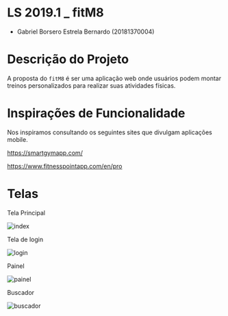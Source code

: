 # LS 2019.1 _ fitM8

- Gabriel Borsero Estrela Bernardo (20181370004)

# Descrição do Projeto

A proposta do `fitM8` é ser uma aplicação web onde usuários podem montar treinos personalizados para realizar suas atividades físicas.



# Inspirações de Funcionalidade 

Nos inspiramos consultando os seguintes sites que divulgam aplicações mobile.

https://smartgymapp.com/

https://www.fitnesspointapp.com/en/pro



# Telas

Tela Principal

![index](/home/borserog/index.png)

Tela de login

![login](/home/borserog/fitM8/login.png)

Painel

![painel](/home/borserog/fitM8/painel.png)

Buscador

![buscador](/home/borserog/fitM8/buscador.png)



